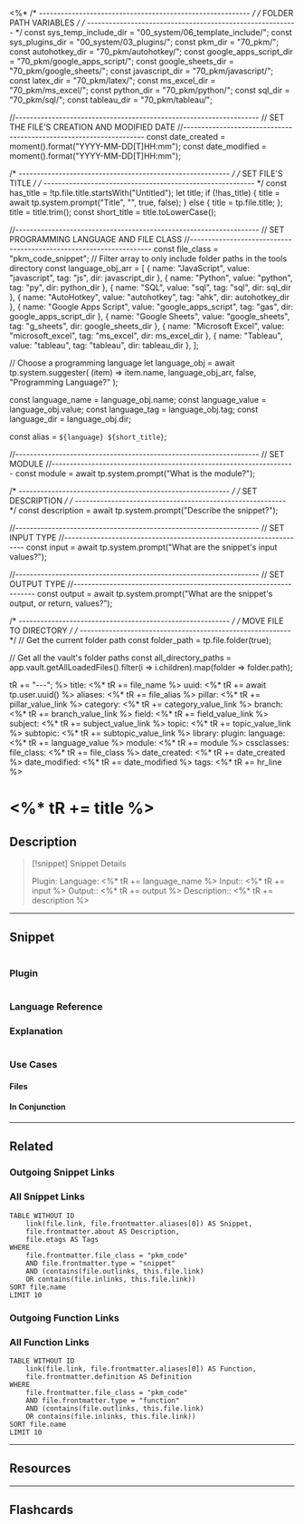 <%*
/* ---------------------------------------------------------- */
/*                    FOLDER PATH VARIABLES                   */
/* ---------------------------------------------------------- */
const sys_temp_include_dir = "00_system/06_template_include/";
const sys_plugins_dir = "00_system/03_plugins/";
const pkm_dir = "70_pkm/";
const autohotkey_dir = "70_pkm/autohotkey/";
const google_apps_script_dir = "70_pkm/google_apps_script/";
const google_sheets_dir = "70_pkm/google_sheets/";
const javascript_dir = "70_pkm/javascript/";
const latex_dir = "70_pkm/latex/";
const ms_excel_dir = "70_pkm/ms_excel/";
const python_dir = "70_pkm/python/";
const sql_dir = "70_pkm/sql/";
const tableau_dir = "70_pkm/tableau/";

//-------------------------------------------------------------------
// SET THE FILE'S CREATION AND MODIFIED DATE
//-------------------------------------------------------------------
const date_created = moment().format("YYYY-MM-DD[T]HH:mm");
const date_modified = moment().format("YYYY-MM-DD[T]HH:mm");

/* ---------------------------------------------------------- */
/*                      SET FILE'S TITLE                      */
/* ---------------------------------------------------------- */
const has_title = !tp.file.title.startsWith("Untitled");
let title;
if (!has_title) {
  title = await tp.system.prompt("Title", "", true, false);
} else {
  title = tp.file.title;
};
title = title.trim();
const short_title = title.toLowerCase();

//-------------------------------------------------------------------
// SET PROGRAMMING LANGUAGE AND FILE CLASS
//-------------------------------------------------------------------
const file_class = "pkm_code_snippet";
// Filter array to only include folder paths in the tools directory
const language_obj_arr = [
  {
    name: "JavaScript",
    value: "javascript",
    tag: "js",
    dir: javascript_dir
  },
  {
    name: "Python",
    value: "python",
    tag: "py",
    dir: python_dir
  },
  {
    name: "SQL",
    value: "sql",
    tag: "sql",
    dir: sql_dir
  },
  {
    name: "AutoHotkey",
    value: "autohotkey",
    tag: "ahk",
    dir: autohotkey_dir
  },
  {
    name: "Google Apps Script",
    value: "google_apps_script",
    tag: "gas",
    dir: google_apps_script_dir
  },
  {
    name: "Google Sheets",
    value: "google_sheets",
    tag: "g_sheets",
    dir: google_sheets_dir
  },
  {
    name: "Microsoft Excel",
    value: "microsoft_excel",
    tag: "ms_excel",
    dir: ms_excel_dir
  },
  {
    name: "Tableau",
    value: "tableau",
    tag: "tableau",
    dir: tableau_dir
  },
];

// Choose a programming language
let language_obj = await tp.system.suggester(
  (item) => item.name,
  language_obj_arr,
  false,
  "Programming Language?"
);

const language_name = language_obj.name;
const language_value = language_obj.value;
const language_tag = language_obj.tag;
const language_dir = language_obj.dir;

const alias = `${language} ${short_title}`;

//-------------------------------------------------------------------
// SET MODULE
//-------------------------------------------------------------------
const module = await tp.system.prompt("What is the module?");

/* ---------------------------------------------------------- */
/*                       SET DESCRIPTION                      */
/* ---------------------------------------------------------- */
const description = await tp.system.prompt("Describe the snippet?");

//-------------------------------------------------------------------
// SET INPUT TYPE
//-------------------------------------------------------------------
const input = await tp.system.prompt("What are the snippet's input values?");

//-------------------------------------------------------------------
// SET OUTPUT TYPE
//-------------------------------------------------------------------
const output = await tp.system.prompt("What are the snippet's output, or return, values?");

/* ---------------------------------------------------------- */
/*                   MOVE FILE TO DIRECTORY                   */
/* ---------------------------------------------------------- */
// Get the current folder path
const folder_path = tp.file.folder(true);

// Get all the vault's folder paths
const all_directory_paths = app.vault.getAllLoadedFiles().filter(i => i.children).map(folder => folder.path);

tR += "---";
%>
title: <%* tR += file_name %>
uuid: <%* tR += await tp.user.uuid() %>
aliases: <%* tR += file_alias %>
pillar: <%* tR += pillar_value_link %>
category: <%* tR += category_value_link %>
branch: <%* tR += branch_value_link %>
field: <%* tR += field_value_link %>
subject: <%* tR += subject_value_link %>
topic: <%* tR += topic_value_link %>
subtopic: <%* tR += subtopic_value_link %>
library:
plugin:
language: <%* tR += language_value %>
module: <%* tR += module %>
cssclasses:
file_class: <%* tR += file_class %>
date_created: <%* tR += date_created %>
date_modified: <%* tR += date_modified %>
tags:
<%* tR += hr_line %>
# <%* tR += title %>

## Description

> [!snippet] Snippet Details
>
> Plugin:
> Language: <%* tR += language_name %>
> Input:: <%* tR += input %>
> Output:: <%* tR += output %>
> Description:: <%* tR += description %>

---

## Snippet

<!-- Add the full code including explanatory comments  -->

```<%* tR += language_name %>

```

### Plugin

<!-- Add the full code excluding explanatory comments  -->

```<%* tR += language_name %>

```

### Language Reference

<!-- Recreate the code with links to files  -->

### Explanation

```<%* tR += language_name %>

```

### Use Cases

#### Files

<!-- Files containing the snippet  -->

#### In Conjunction

<!-- Snippets used together with this snippet  -->

---

## Related

### Outgoing Snippet Links

<!-- Link related snippet here -->

### All Snippet Links

<!-- Query limit 10  -->

```dataview
TABLE WITHOUT ID
	link(file.link, file.frontmatter.aliases[0]) AS Snippet,
	file.frontmatter.about AS Description,
	file.etags AS Tags
WHERE
	file.frontmatter.file_class = "pkm_code"
	AND file.frontmatter.type = "snippet"
	AND (contains(file.outlinks, this.file.link)
	OR contains(file.inlinks, this.file.link))
SORT file.name
LIMIT 10
```

### Outgoing Function Links

<!-- Link related functions here -->

### All Function Links

<!-- Query limit 10  -->

```dataview
TABLE WITHOUT ID
	link(file.link, file.frontmatter.aliases[0]) AS Function,
	file.frontmatter.definition AS Definition
WHERE
	file.frontmatter.file_class = "pkm_code"
	AND file.frontmatter.type = "function"
	AND (contains(file.outlinks, this.file.link)
	OR contains(file.inlinks, this.file.link))
SORT file.name
LIMIT 10
```

---

## Resources

---

## Flashcards
